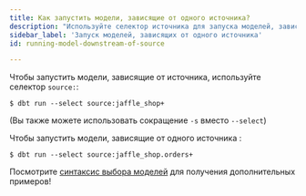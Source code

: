 ```yaml
---
title: Как запустить модели, зависящие от одного источника?
description: "Используйте селектор источника для запуска моделей, зависящих от источника"
sidebar_label: 'Запуск моделей, зависящих от одного источника'
id: running-model-downstream-of-source

---
```

Чтобы запустить модели, зависящие от источника, используйте селектор `source:`:

```shell
$ dbt run --select source:jaffle_shop+
```
(Вы также можете использовать сокращение `-s` вместо `--select`)

Чтобы запустить модели, зависящие от одного источника <Term id="table" />:

```shell
$ dbt run --select source:jaffle_shop.orders+
```

Посмотрите [синтаксис выбора моделей](/reference/node-selection/syntax) для получения дополнительных примеров!